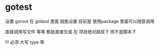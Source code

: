 # gotest


设置 goroot  在 goland 里面 就能设置  目前是 使用package 里面可以随意调用


直接调用写文件  等等  都是直接生成 在 项目绝对路径下  而不是脚本下

!!! 必须 大写  type  等